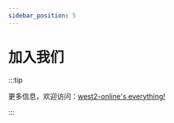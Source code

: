 ```yaml
---
sidebar_position: 5
---
```


# 加入我们

:::tip

更多信息，欢迎访问：[west2-online's everything!](https://west2-online.feishu.cn/wiki/CFkrwmyUsi5lmVkCYjOcKX2znGb)

:::
